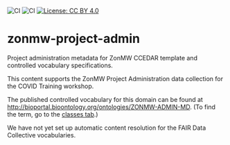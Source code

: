 ![CI](https://github.com/fair-data-collective/zonmw-project-admin/workflows/excel2rdf/badge.svg) ![CI](https://github.com/fair-data-collective/zonmw-project-admin/workflows/fetch-cedar-artifacts/badge.svg) [![License: CC BY 4.0](https://img.shields.io/badge/License-CC%20BY%204.0-lightgrey.svg)](https://creativecommons.org/licenses/by/4.0/)
# zonmw-project-admin

Project administration metadata for ZonMW CCEDAR template and controlled vocabulary specifications.

This content supports the ZonMW Project Administration data collection for the COVID Training workshop.

The published controlled vocabulary for this domain can be found at http://bioportal.bioontology.org/ontologies/ZONMW-ADMIN-MD.
(To find the term, go to the [classes tab](http://bioportal.bioontology.org/ontologies/ZONMW-ADMIN-MD/?p=classes).)

We have not yet set up automatic content resolution for the FAIR Data Collective vocabularies. 
